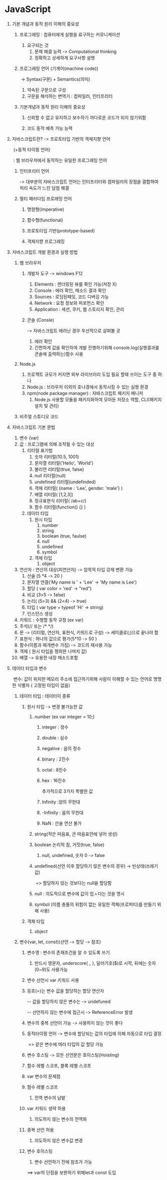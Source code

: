 # JavaScript #

1. 기본 개념과 동작 원리 이해의 중요성

   1. 프로그래밍 : 컴퓨터에게 실행을 료구하는 커뮤니케이션

      1. 요구되는 것
         1. 문제 해결 능력 -> Computational thinking
         2. 정확하고 상세하게 요구사항 설명

   2. 프로그래밍 언어 (기계어(machine code))  

      ​	-> Syntax(구문) + Semantics(의미)

      1.  약속된 구문으로 구성
      2.  구문을 해석하는 변역기 : 컴파일러, 인터프리터

   3. 기본개념과 동작 원리 이해의 중요성

      1. 신뢰할 수 없고 유지하고 보수하기 까다로운 코드가 되지 않기위함

      2. 코드 동작 예측 가능 능력

         

2. 자바스크립트란? -> 프로토타입 기반의 객체지향 언어

   ​		(+동적 타이핑 언어)

   ​	: 웹 브라우저에서 동작하는 유일한 프로그래밍 언어

   1. 인터프리터 언어

      -> 대부분의 자바스크립트 언어는 인터프리터와 컴파일러의 장점을 결합하여 처리 속도가 느린 담점 해결

   2. 멀티 패러다임 프로래밍 언어

      1. 명령형(imperative)

      2. 함수형(functional)

      3. 프로토타입 기반(prototype-based)

      4. 객체지향 프로그래밍

         

3. 자바스크립트 개발 환경과 실행 방법

   1. 웹 브라우저

      1. 개발자 도구 -> windows F12

         1. Elements : 렌더링된 뷰를 확인 가능(저장 X)
         2. Console : 에러 확인, 메소드 결과 확인
         3. Sources : 로딩된페잊, 코드  디버깅 가능
         4. Network : 요청 정보와 퍼포먼스 확인
         5. Application : 세션, 쿠키, 웹 스토리지 확인, 관리

      2. 콘솔 (Consle)

         -> 자바스크립트 에러난 경우 우선적으로 살펴볼 곳

         1. 에러 확인
         2. 간편하게 값을 확인하여 개발 진행하기위해 console.log(실행결과를 콘솔에 출력하는)함수 사용

   2. Node.js

      1. 프로젝트 규모가 커지면 외부 라이브러리 도입 필요 할때 쓰이는 도구 중 하나
      2. Node.js : 브라우저 이외의 호나경에서 동작시킬 수 있는 실행 환경
      3. npm(node package manager) : 자바스크립트 패키지 매니저
         1. Node.js 사용할 모듈을 패키지화하여 모아둔 저장소 역할, CLI(패키지 설치 및 관리)

   3. 비주얼 스튜디오 코드

      

4. 자바스크립트 기본 문법

   1. 변수 (var)
   2. 값 : 프로그램에 의해 조작될 수 있는 대상
      1. 리터럴 표기법
         1. 숫자 리터럴(10.5, 1001)
         2. 문자열 리터럴('Hello', 'World')
         3. 불리언 리터럴(true, false)
         4. null 리터럴(null)
         5. undefined 리터럴(undefinded)
         6. 객체 리터럴( {name : 'Lee', gender: 'male'} )
         7. 배열 리터럴( [1,2,3])
         8. 정규표현식 리터럴( /ab+c/)
         9. 함수 리터럴(function() {} )
      2. 데이터 타입
         1. 원시 타입
            1. number
            2. string
            3. boolean (true, faulse)
            4. null
            5. undefined
            6. symbol
         2. 객체 타입
            1. object
   3. 연산자 : 연산의 대상(피연산자) -> 암목적 타입 강제 변환 가능
      1. 산술 (5 *4 -> 20 )
      2. 문자열 연결('My name is ' + 'Lee' -> 'My name is Lee')
      3. 할당 (  var color = 'red' -> "red")
      4. 비교 (3>5 -> false)
      5. 논리( (5>3) && (2<4)  -> true)
      6. 타입 ( var type = typeof  'Hi' ->  string)
      7. 인스턴스 생성
   4. 키워드 : 수행할 동작 규정 (ex var)
   5. 주석(// 또는 /*  */)
   6. 문 -> (리터럴, 연산자, 표현식, 키워드로 구성) -> 세미클로(;)으로 끝나야 함
   7. 표현식 : 하나의 값으로 평가(5*10 -> 50 )
   8. 함수(이름과 매개변수 가짐) -> 코드의 재사용 가능
   9. 객체 ( 원시 타입을 젱외한 나머지 값)
   10. 배열 -> 유용한 내장 메소드포함

   

5. 데이터 타입과 변수

   ​	변수:  값이 위치한 메모리 주소에 접근하기위해 사람이 이해할 수 있는 언어로 명명한 식별자 ( 고정된 타입이 없음)

   1. 데이터 타입 : 데이터이 종류

      1. 원시 타입 -> 변경 불가능한 값

         1. number (ex  var integer = 10;)

            1. integer : 정수

            2. double : 실수

            3. negative : 음의 정수

            4. binary : 2진수

            5. octal : 8진수

            6. hex : 16진수

               추가적으로 3가지 특별한 값

            7. Infinity :양의 무한대

            8. -Infinity : 음의 무한대

            9. NaN : 산술 연산 불가

         2. string(작은 따음표, 큰 따음표안에 넣어 생성)

         3. boolean 논리적 참, 거짓(true, false)

            1. null, undefined, 숫자 0 -> false

         4. undefined(선언 이후 할당하기 않은 변수의 경우) -> 빈상태(쓰레기 값) 

            ​	=> 할당하지 않는 것보다는 null을 할당함

         5. null : 의도적으로 변수에 값이 업ㅅ다는 것을 명시

         6. symbol (이름 충돌의 위험이 없는 유일한 객체(프로퍼티)를 만들기 위해 사용)

      2. 객체 타입

         1. object

   2. 변수(var, let, const)(선언 -> 할당 -> 참조)

      1. 변수명 : 변수의 존재조건을 알 수 있도록 쓰기

         1. 반드시 영문자, underscore( _ ), 달러기호($)로 시작, 뒤에는 숫자(0~9)도 사용가능

      2. 변수 선언시 var  키워드 사용

      3. 등호(=)는 변수 값을 할당하는 할당 연산자

         -- 값을 할당하지 않은 변수는 -> undefuned

         -- 선언하지 않는 변수에 접근시 -> ReferenceError 발생

      4. 변수의 중복 선언이 가능 -> 사용하지 않는 것이 좋다

      5. 동적타이핑 언어 -> 변수에  할당되는 값의 타입에 의해 자동으로 타입 결정

         ​	=> 같은 변수에 여러 타입의 값 할당  가능

      6. 변수 호스팅 -> 모든 선언문은 호이스팅(Hoisting)

      7. 함수 레벨 스코프, 블록 레벨 스코프

      8.  var 변수의 문제점

         1. 함수 레벨 스코프

            1. 전역 변수의 남발

         2. var 키워드 생략 허용

            1. 의도하지 않는 변수의 전역화

         3. 중복 선언 허용

            1. 의도하지 않은 변수값 변경

         4. 변수 호이스팅

            1. 변수 선언하기 전에 참조가 가능

            ==> var의 단점을 보완하기  위해let과 const 도입
